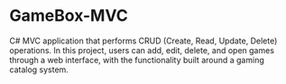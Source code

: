 # GameBox-MVC
C# MVC application that performs CRUD (Create, Read, Update, Delete) operations. In this project, users can add, edit, delete, and open games through a web interface, with the functionality built around a gaming catalog system.
